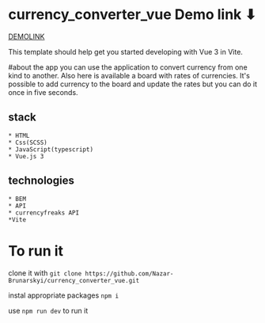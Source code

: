 # currency_converter_vue Demo link ⬇
[DEMOLINK](https://nazar-brunarskyi.github.io/currency_converter_vue/)

This template should help get you started developing with Vue 3 in Vite.

#about the app
you can use the application to convert currency from one kind to another. Also here is available a board with rates of currencies. It's possible to add currency to the board and update the rates but you can do it once in five seconds.

## stack 
    * HTML
    * Css(SCSS)
    * JavaScript(typescript)
    * Vue.js 3

## technologies
    * BEM
    * API
    * currencyfreaks API
    *Vite

# To run it
clone it with `git clone https://github.com/Nazar-Brunarskyi/currency_converter_vue.git`

instal appropriate packages `npm i`

use `npm run dev` to run it
